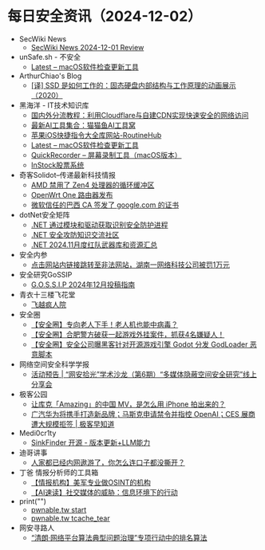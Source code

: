 # 每日安全资讯（2024-12-02）

- SecWiki News
  - [SecWiki News 2024-12-01 Review](http://www.sec-wiki.com/?2024-12-01)
- unSafe.sh - 不安全
  - [Latest – macOS软件检查更新工具](https://buaq.net/go-275718.html)
- ArthurChiao's Blog
  - [[译] SSD 是如何工作的：固态硬盘内部结构与工作原理的动画展示（2020）](https://arthurchiao.github.io/blog/how-ssd-works-zh/)
- 黑海洋 - IT技术知识库
  - [国内外分流教程：利用Cloudflare与自建CDN实现快速安全的网络访问](https://www.upx8.com/4497)
  - [最新AI工具集合：猫猫鱼AI工具窝](https://www.upx8.com/4496)
  - [苹果iOS快捷指令大全库网站-RoutineHub](https://www.upx8.com/4495)
  - [Latest – macOS软件检查更新工具](https://www.upx8.com/4494)
  - [QuickRecorder – 屏幕录制工具（macOS版本）](https://www.upx8.com/4493)
  - [InStock股票系统](https://www.upx8.com/4492)
- 奇客Solidot–传递最新科技情报
  - [AMD 禁用了 Zen4 处理器的循环缓冲区](https://www.solidot.org/story?sid=79924)
  - [OpenWrt One 路由器发布](https://www.solidot.org/story?sid=79923)
  - [微软信任的巴西 CA 签发了 google.com 的证书](https://www.solidot.org/story?sid=79922)
- dotNet安全矩阵
  - [.NET 通过模块和驱动获取识别安全防护进程](https://mp.weixin.qq.com/s?__biz=MzUyOTc3NTQ5MA==&mid=2247497141&idx=1&sn=afd0060fd9c97def1fc513eda8387bb8&chksm=fa595b58cd2ed24e9e81ab120f60a4a7173754f796ceb63a6af51f49cb7cb00ede082862170a&scene=58&subscene=0#rd)
  - [.NET 安全攻防知识交流社区](https://mp.weixin.qq.com/s?__biz=MzUyOTc3NTQ5MA==&mid=2247497141&idx=2&sn=36df95209e953a2469fdfe0ed81f316e&chksm=fa595b58cd2ed24e144e059f03729bf46c3b4d8af95aeeea518efa27dcda6a9de11377b7c87f&scene=58&subscene=0#rd)
  - [.NET 2024.11月度红队武器库和资源汇总](https://mp.weixin.qq.com/s?__biz=MzUyOTc3NTQ5MA==&mid=2247497141&idx=3&sn=f4de8820e31addc315d7958a737b9b67&chksm=fa595b58cd2ed24e32ad35522be5ce80165902b66bfc789ecc19d5f343e1b9ff492da634d425&scene=58&subscene=0#rd)
- 安全内参
  - [点击网站内链接跳转至非法网站，湖南一网络科技公司被罚1万元](https://mp.weixin.qq.com/s?__biz=MzI4NDY2MDMwMw==&mid=2247513192&idx=1&sn=4fdc6da9624a47a731252faf1515f2d6&chksm=ebfaf348dc8d7a5e21002781fecdfb810db28a142d5e92d078db3ea47d204aed72238f49af99&scene=58&subscene=0#rd)
- 安全研究GoSSIP
  - [G.O.S.S.I.P 2024年12月投稿指南](https://mp.weixin.qq.com/s?__biz=Mzg5ODUxMzg0Ng==&mid=2247499283&idx=1&sn=9a18a432d395b53c0b0636ed581023bc&chksm=c063d0caf71459dc95c6dc0b16da00cc27a147d343125de9b7bd4f582e7382bcabea7024c1e9&scene=58&subscene=0#rd)
- 青衣十三楼飞花堂
  - [飞越疯人院](https://mp.weixin.qq.com/s?__biz=MzUzMjQyMDE3Ng==&mid=2247487764&idx=1&sn=f3675065bbcce14ce42714c89397032d&chksm=fab2d22bcdc55b3d4f9a9ddf35b8440e1d57c05797cec9375c9ac28743882dd0c6b0714673fe&scene=58&subscene=0#rd)
- 安全圈
  - [【安全圈】专向老人下手！老人机也能中病毒？](https://mp.weixin.qq.com/s?__biz=MzIzMzE4NDU1OQ==&mid=2652066356&idx=1&sn=5dedf9107cc762f32a4ff2a712b10a41&chksm=f36e7e74c419f762fe2a5ef18f294a947b5d033dda437375a27dad56bc1a2439e26bb6e18876&scene=58&subscene=0#rd)
  - [【安全圈】合肥警方破获一起游戏外挂案件，抓获4名嫌疑人！](https://mp.weixin.qq.com/s?__biz=MzIzMzE4NDU1OQ==&mid=2652066356&idx=2&sn=c79391a4fbfcb3b186dd72801c443eaa&chksm=f36e7e74c419f7628b9ad864e09c17c53eb0dfba66aca564f32a10de095c9a5cd9046320536c&scene=58&subscene=0#rd)
  - [【安全圈】安全公司曝黑客针对开源游戏引擎 Godot 分发 GodLoader 恶意脚本](https://mp.weixin.qq.com/s?__biz=MzIzMzE4NDU1OQ==&mid=2652066356&idx=3&sn=e3124c5e2c25a853da32a4cb281ef63c&chksm=f36e7e74c419f762eaec38852c8283a5dd82c75032528035ce338cde3cb06409efdcafbc33d4&scene=58&subscene=0#rd)
- 网络空间安全科学学报
  - [活动预告 | “网安拾光”学术沙龙（第6期）“多媒体隐蔽空间安全研究”线上分享会](https://mp.weixin.qq.com/s?__biz=MzI0NjU2NDMwNQ==&mid=2247504224&idx=1&sn=a4076bdcabe717abe30bdbfb9ee79f50&chksm=e9bfc5dedec84cc893f9b734c7e653ff7f7a16841fe4e6c9623b3000f49769be8a2bb8a21114&scene=58&subscene=0#rd)
- 极客公园
  - [让库克「Amazing」的中国 MV，是怎么用 iPhone 拍出来的？](https://mp.weixin.qq.com/s?__biz=MTMwNDMwODQ0MQ==&mid=2653066357&idx=1&sn=c6f4c35e90c03a23936d98e66ed93576&chksm=7e57e9c3492060d5a9a16eb175b0a5d8b124f0121fdd12c50df0a60494279d75f2018c66deb7&scene=58&subscene=0#rd)
  - [广汽华为将携手打造新品牌；马斯克申请禁令并指控 OpenAI；CES 展商遭大规模拒签 | 极客早知道](https://mp.weixin.qq.com/s?__biz=MTMwNDMwODQ0MQ==&mid=2653066356&idx=1&sn=fa37d0cefe3c81e11c17df877e0ecd93&chksm=7e57e9c2492060d4eac7ce6effe72d3b1008c6d4ab0f38488e61249943a8015a7be6155214e7&scene=58&subscene=0#rd)
- Medi0cr1ty
  - [SinkFinder 开源 - 版本更新+LLM能力](https://mp.weixin.qq.com/s?__biz=Mzg5ODE3NTU1OQ==&mid=2247484434&idx=1&sn=53a73fd788799aa73d1b5bf8d884ad50&chksm=c067c33af7104a2cd4e6fbbc098832d56a6dd3766e5d4e15f0f6f0ed443b4321e0717a8ce8d0&scene=58&subscene=0#rd)
- 迪哥讲事
  - [人家都已经内网遨游了，你怎么连口子都没撕开？](https://mp.weixin.qq.com/s?__biz=MzIzMTIzNTM0MA==&mid=2247496452&idx=1&sn=141314650bf0e94410b833c5a78ed10e&chksm=e8a5f967dfd27071743e126ec43b331c46d912ef4b3da0bf6bf36e1cb9be1e379fcdddc6a9be&scene=58&subscene=0#rd)
- 丁爸 情报分析师的工具箱
  - [【情报机构】美军专业做OSINT的机构](https://mp.weixin.qq.com/s?__biz=MzI2MTE0NTE3Mw==&mid=2651148051&idx=1&sn=b63671b3a192dede097b17643980d631&chksm=f1af3829c6d8b13f86ffc14b81cfca959e637677169d9edc2f63cfc70ad8cf1f2e0ed62ad8b7&scene=58&subscene=0#rd)
  - [【AI速读】社交媒体的威胁：信息环境下的行动](https://mp.weixin.qq.com/s?__biz=MzI2MTE0NTE3Mw==&mid=2651148051&idx=2&sn=923f84d232cd902de8a38c3db20a39e1&chksm=f1af3829c6d8b13fdaf0cd43effc78eefe19e2581865164aaff8f930311c8012b616285ab8de&scene=58&subscene=0#rd)
- print("")
  - [pwnable.tw start](https://www.o2oxy.cn/4253.html)
  - [pwnable.tw tcache_tear](https://www.o2oxy.cn/4226.html)
- 网安寻路人
  - [“清朗·网络平台算法典型问题治理”专项行动中的排名算法](https://mp.weixin.qq.com/s?__biz=MzIxODM0NDU4MQ==&mid=2247505462&idx=1&sn=b46de143b42fd16be967a367da2bce90&chksm=97e96bdca09ee2ca05fd2366fca643b0ea0627b6727284b67e415a78a987519ed7afa0913907&scene=58&subscene=0#rd)
